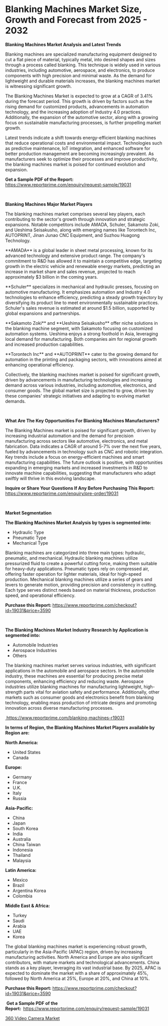 <p><h1>Blanking Machines Market Size, Growth and Forecast from 2025 - 2032</h1></p><p><strong>Blanking Machines Market Analysis and Latest Trends</strong></p>
<p><p>Blanking machines are specialized manufacturing equipment designed to cut a flat piece of material, typically metal, into desired shapes and sizes through a process called blanking. This technique is widely used in various industries, including automotive, aerospace, and electronics, to produce components with high precision and minimal waste. As the demand for lightweight and durable materials increases, the blanking machines market is witnessing significant growth.</p><p>The Blanking Machines Market is expected to grow at a CAGR of 3.41% during the forecast period. This growth is driven by factors such as the rising demand for customized products, advancements in automation technology, and the increasing adoption of Industry 4.0 practices. Additionally, the expansion of the automotive sector, along with a growing focus on sustainable manufacturing processes, is further propelling market growth.</p><p>Latest trends indicate a shift towards energy-efficient blanking machines that reduce operational costs and environmental impact. Technologies such as predictive maintenance, IoT integration, and enhanced software for better production management are becoming increasingly prevalent. As manufacturers seek to optimize their processes and improve productivity, the blanking machines market is poised for continued evolution and expansion.</p></p>
<p><strong>Get a Sample PDF of the Report:&nbsp;</strong> <a href="https://www.reportprime.com/enquiry/request-sample/19031?utm_campaign=3006&utm_medium=2&utm_source=Github&utm_content=ia&utm_term=19032025&utm_id=blanking-machines">https://www.reportprime.com/enquiry/request-sample/19031</a></p>
<p>&nbsp;</p>
<p><strong>Blanking Machines Major Market Players</strong></p>
<p><p>The blanking machines market comprises several key players, each contributing to the sector's growth through innovation and strategic expansions. Notable competitors include AMADA, Schuler, Sakamoto Zoki, and Ueshima Seisakusho, along with emerging names like Torontech Inc, AUTOPRINT, Jinan Junao CNC Equipment, and Suzhou Huagong Technology.</p><p>**AMADA** is a global leader in sheet metal processing, known for its advanced technology and extensive product range. The company's commitment to R&D has allowed it to maintain a competitive edge, targeting growth in the electric vehicle and renewable energy markets, predicting an increase in market share and sales revenue, projected to reach approximately $3 billion in the coming years.</p><p>**Schuler** specializes in mechanical and hydraulic presses, focusing on automotive manufacturing. It emphasizes automation and Industry 4.0 technologies to enhance efficiency, predicting a steady growth trajectory by diversifying its product line to meet environmentally sustainable practices. Schuler's sales revenue is estimated at around $1.5 billion, supported by global expansions and partnerships.</p><p>**Sakamoto Zoki** and **Ueshima Seisakusho** offer niche solutions in the blanking machine segment, with Sakamoto focusing on customized automation systems. Ueshima enjoys a strong foothold in Asia, leveraging local demand for manufacturing. Both companies aim for regional growth and increased production capabilities.</p><p>**Torontech Inc** and **AUTOPRINT** cater to the growing demand for automation in the printing and packaging sectors, with innovations aimed at enhancing operational efficiency. </p><p>Collectively, the blanking machines market is poised for significant growth, driven by advancements in manufacturing technologies and increasing demand across various industries, including automotive, electronics, and consumer goods. The global market size is projected to grow, driven by these companies' strategic initiatives and adapting to evolving market demands.</p></p>
<p>&nbsp;</p>
<p><strong>What Are The Key Opportunities For Blanking Machines Manufacturers?</strong></p>
<p><p>The Blanking Machines market is poised for significant growth, driven by increasing industrial automation and the demand for precision manufacturing across sectors like automotive, electronics, and metal fabrication. Data indicates a CAGR of around 5-7% over the next five years, fueled by advancements in technology such as CNC and robotic integration. Key trends include a focus on energy-efficient machines and smart manufacturing capabilities. The future outlook is positive, with opportunities expanding in emerging markets and increased investments in R&D to innovate machine capabilities, suggesting that manufacturers who adapt swiftly will thrive in this evolving landscape.</p></p>
<p><strong>Inquire or Share Your Questions If Any Before Purchasing This Report:</strong> <a href="https://www.reportprime.com/enquiry/pre-order/19031?utm_campaign=3006&utm_medium=2&utm_source=Github&utm_content=ia&utm_term=19032025&utm_id=blanking-machines">https://www.reportprime.com/enquiry/pre-order/19031</a></p>
<p>&nbsp;</p>
<p><strong>Market Segmentation</strong></p>
<p><strong>The Blanking Machines Market Analysis by types is segmented into:</strong></p>
<p><ul><li>Hydraulic Type</li><li>Pneumatic Type</li><li>Mechanical Type</li></ul></p>
<p><p>Blanking machines are categorized into three main types: hydraulic, pneumatic, and mechanical. Hydraulic blanking machines utilize pressurized fluid to create a powerful cutting force, making them suitable for heavy-duty applications. Pneumatic types rely on compressed air, offering faster operation for lighter materials, ideal for high-speed production. Mechanical blanking machines utilize a series of gears and levers to generate motion, providing precision and consistency in cutting. Each type serves distinct needs based on material thickness, production speed, and operational efficiency.</p></p>
<p><strong>Purchase this Report:&nbsp;</strong><a href="https://www.reportprime.com/checkout?id=19031&price=3590&utm_campaign=3006&utm_medium=2&utm_source=Github&utm_content=ia&utm_term=19032025&utm_id=blanking-machines">https://www.reportprime.com/checkout?id=19031&price=3590</a></p>
<p>&nbsp;</p>
<p><strong>The Blanking Machines Market Industry Research by Application is segmented into:</strong></p>
<p><ul><li>Automobile Industries</li><li>Aerospace Industries</li><li>Others</li></ul></p>
<p><p>The blanking machines market serves various industries, with significant applications in the automobile and aerospace sectors. In the automobile industry, these machines are essential for producing precise metal components, enhancing efficiency and reducing waste. Aerospace industries utilize blanking machines for manufacturing lightweight, high-strength parts vital for aviation safety and performance. Additionally, other markets such as consumer goods and electronics benefit from blanking technology, enabling mass production of intricate designs and promoting innovation across diverse manufacturing processes.</p></p>
<p><a href="https://www.reportprime.com/blanking-machines-r19031?utm_campaign=3006&utm_medium=2&utm_source=Github&utm_content=ia&utm_term=19032025&utm_id=blanking-machines">&nbsp;https://www.reportprime.com/blanking-machines-r19031</a></p>
<p><strong>In terms of Region, the Blanking Machines Market Players available by Region are:</strong></p>
<p>
    <p> <strong> North America: </strong>
        <ul>
            <li>United States</li>
            <li>Canada</li>
        </ul>
        </p> 
    <p> <strong> Europe: </strong>
        <ul>
            <li>Germany</li>
            <li>France</li>
            <li>U.K.</li>
            <li>Italy</li>
            <li>Russia</li>
        </ul>
        </p> 
    <p> <strong> Asia-Pacific: </strong>
        <ul>
            <li>China</li>
            <li>Japan</li>
            <li>South Korea</li>
            <li>India</li>
            <li>Australia</li>
            <li>China Taiwan</li>
            <li>Indonesia</li>
            <li>Thailand</li>
            <li>Malaysia</li>
        </ul>
        </p> 
    <p> <strong> Latin America: </strong>
        <ul>
            <li>Mexico</li>
            <li>Brazil</li>
            <li>Argentina Korea</li>
            <li>Colombia</li>
        </ul>
        </p> 
    <p> <strong> Middle East & Africa: </strong>
        <ul>
            <li>Turkey</li>
            <li>Saudi</li>
            <li>Arabia</li>
            <li>UAE</li>
            <li>Korea</li>
        </ul>
    </p>
    </p>
<p><p>The global blanking machines market is experiencing robust growth, particularly in the Asia-Pacific (APAC) region, driven by increasing manufacturing activities. North America and Europe are also significant contributors, with mature markets and technological advancements. China stands as a key player, leveraging its vast industrial base. By 2025, APAC is expected to dominate the market with a share of approximately 45%, followed by North America at 25%, Europe at 20%, and China at 10%.</p></p>
<p><strong>Purchase this Report: </strong><a href="https://www.reportprime.com/checkout?id=19031&price=3590&utm_campaign=3006&utm_medium=2&utm_source=Github&utm_content=ia&utm_term=19032025&utm_id=blanking-machines">https://www.reportprime.com/checkout?id=19031&price=3590</a></p>
<p>&nbsp;<strong>Get a Sample PDF of the Report:&nbsp;&nbsp;</strong><a href="https://www.reportprime.com/enquiry/request-sample/19031?utm_campaign=3006&utm_medium=2&utm_source=Github&utm_content=ia&utm_term=19032025&utm_id=blanking-machines">https://www.reportprime.com/enquiry/request-sample/19031</a></p>
<p><strong></strong></p>
<p><p><a href="https://github.com/toghojbeinta/Market-Research-Report-List-1/blob/main/360-video-camera-market.md?utm_campaign=3006&utm_medium=2&utm_source=Github&utm_content=ia&utm_term=19032025&utm_id=blanking-machines">360 Video Camera Market</a></p></p>